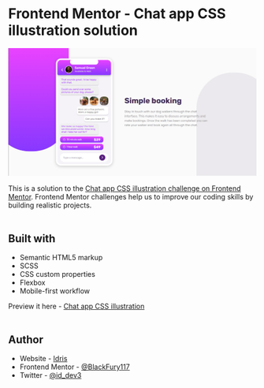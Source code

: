 # Frontend Mentor - Chat app CSS illustration solution

![Design preview for the Chat app CSS illustration coding challenge](./design/Screenshot-of-my-work.png) <br>

This is a solution to the [Chat app CSS illustration challenge on Frontend Mentor](https://www.frontendmentor.io/solutions/chat-app-css-illustration-solution-aIeCeRZHtE). Frontend Mentor challenges help us to improve our coding skills by building realistic projects. <br><br>

## Built with

- Semantic HTML5 markup
- SCSS
- CSS custom properties
- Flexbox
- Mobile-first workflow

Preview it here - [Chat app CSS illustration](https://id-dev3.github.io/Chat-app-css-illustration-master/) <br><br>

## Author

- Website - [Idris](https://id-dev3.github.io/)
- Frontend Mentor - [@BlackFury117](https://www.frontendmentor.io/profile/BlackFury117)
- Twitter - [@id_dev3](https://www.twitter.com/id_dev3)